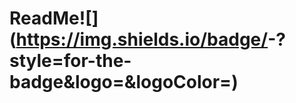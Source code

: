 # ReadMe![<Badge Name>](https://img.shields.io/badge/<Badge Text>-<Background Color>?style=for-the-badge&logo=<Icon Name>&logoColor=<Logo Color>)
